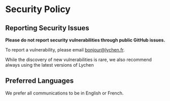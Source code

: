 # Security Policy

## Reporting Security Issues

**Please do not report security vulnerabilities through public GitHub issues.**

To report a vulnerability, please email bonjour@lychen.fr.

While the discovery of new vulnerabilities is rare, we also recommend always using the latest versions of Lychen

## Preferred Languages

We prefer all communications to be in English or French.
